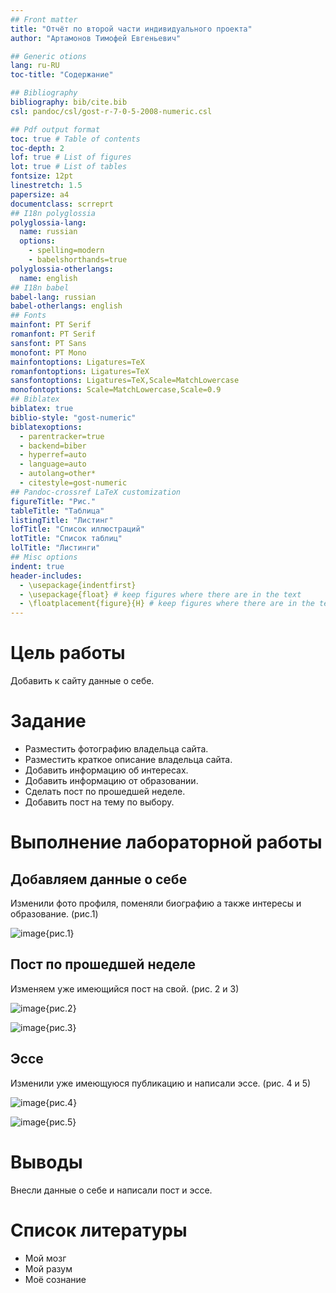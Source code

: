 ```yaml
---
## Front matter
title: "Отчёт по второй части индивидуального проекта"
author: "Артамонов Тимофей Евгеньевич"

## Generic otions
lang: ru-RU
toc-title: "Содержание"

## Bibliography
bibliography: bib/cite.bib
csl: pandoc/csl/gost-r-7-0-5-2008-numeric.csl

## Pdf output format
toc: true # Table of contents
toc-depth: 2
lof: true # List of figures
lot: true # List of tables
fontsize: 12pt
linestretch: 1.5
papersize: a4
documentclass: scrreprt
## I18n polyglossia
polyglossia-lang:
  name: russian
  options:
	- spelling=modern
	- babelshorthands=true
polyglossia-otherlangs:
  name: english
## I18n babel
babel-lang: russian
babel-otherlangs: english
## Fonts
mainfont: PT Serif
romanfont: PT Serif
sansfont: PT Sans
monofont: PT Mono
mainfontoptions: Ligatures=TeX
romanfontoptions: Ligatures=TeX
sansfontoptions: Ligatures=TeX,Scale=MatchLowercase
monofontoptions: Scale=MatchLowercase,Scale=0.9
## Biblatex
biblatex: true
biblio-style: "gost-numeric"
biblatexoptions:
  - parentracker=true
  - backend=biber
  - hyperref=auto
  - language=auto
  - autolang=other*
  - citestyle=gost-numeric
## Pandoc-crossref LaTeX customization
figureTitle: "Рис."
tableTitle: "Таблица"
listingTitle: "Листинг"
lofTitle: "Список иллюстраций"
lotTitle: "Список таблиц"
lolTitle: "Листинги"
## Misc options
indent: true
header-includes:
  - \usepackage{indentfirst}
  - \usepackage{float} # keep figures where there are in the text
  - \floatplacement{figure}{H} # keep figures where there are in the text
---
```


# Цель работы

Добавить к сайту данные о себе.

# Задание

* Разместить фотографию владельца сайта.
* Разместить краткое описание владельца сайта.
* Добавить информацию об интересах.
* Добавить информацию от образовании.
* Сделать пост по прошедшей неделе.
* Добавить пост на тему по выбору.

# Выполнение лабораторной работы

## Добавляем данные о себе

Изменили фото профиля, поменяли биографию а также интересы и образование. (рис.1)

![image](https://user-images.githubusercontent.com/104139992/167258994-1d38940d-eaaf-44eb-bfab-223e30025577.png){рис.1}

## Пост по прошедшей неделе

Изменяем уже имеющийся пост на свой. (рис. 2 и 3)

![image](https://user-images.githubusercontent.com/104139992/167259135-f7aea61c-c33d-49d2-b20b-2085f2419d01.png){рис.2}

![image](https://user-images.githubusercontent.com/104139992/167259156-b4862956-f1b9-48fe-808a-c94d2dda8504.png){рис.3}

## Эссе

Изменили уже имеющуюся публикацию и написали эссе. (рис. 4 и 5)

![image](https://user-images.githubusercontent.com/104139992/167259207-171e0bf1-e103-4d1c-9bee-052836a9a010.png){рис.4}

![image](https://user-images.githubusercontent.com/104139992/167259256-83b0927e-e404-4046-9076-f39fa803dfd7.png){рис.5}


# Выводы

Внесли данные о себе и написали пост и эссе.

# Список литературы

- Мой мозг
- Мой разум
- Моё сознание
